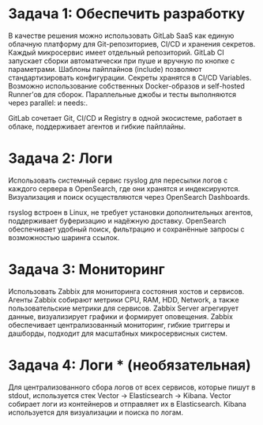 # Задача 1: Обеспечить разработку

В качестве решения можно использовать GitLab SaaS как единую облачную платформу для Git-репозиториев, CI/CD и хранения секретов.
Каждый микросервис имеет отдельный репозиторий.
GitLab CI запускает сборки автоматически при пуше и вручную по кнопке с параметрами.
Шаблоны пайплайнов (include) позволяют стандартизировать конфигурации.
Секреты хранятся в CI/CD Variables.
Возможно использование собственных Docker-образов и self-hosted Runner’ов для сборок.
Параллельные джобы и тесты выполняются через parallel: и needs:.

GitLab сочетает Git, CI/CD и Registry в одной экосистеме, работает в облаке, поддерживает агентов и гибкие пайплайны.

# Задача 2: Логи
Использовать системный сервис rsyslog для пересылки логов с каждого сервера в OpenSearch, где они хранятся и индексируются.
Визуализация и поиск осуществляются через OpenSearch Dashboards.

rsyslog встроен в Linux, не требует установки дополнительных агентов, поддерживает буферизацию и надёжную доставку.
OpenSearch обеспечивает удобный поиск, фильтрацию и сохранённые запросы с возможностью шаринга ссылок.

# Задача 3: Мониторинг
Использовать Zabbix для мониторинга состояния хостов и сервисов.
Агенты Zabbix собирают метрики CPU, RAM, HDD, Network, а также пользовательские метрики для сервисов.
Zabbix Server агрегирует данные, визуализирует графики и формирует оповещения.
Zabbix обеспечивает централизованный мониторинг, гибкие триггеры и дашборды, подходит для масштабных микросервисных систем.

# Задача 4: Логи * (необязательная)
Для централизованного сбора логов от всех сервисов, которые пишут в stdout, используется стек Vector → Elasticsearch → Kibana.
Vector собирает логи из контейнеров и отправляет их в Elasticsearch.
Kibana используется для визуализации и поиска по логам.
